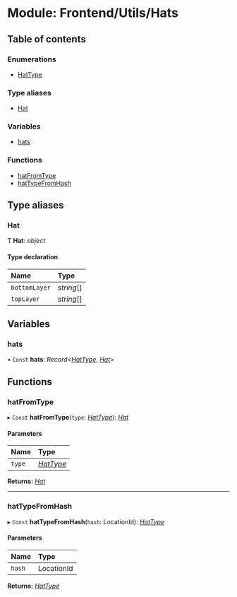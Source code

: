 # Module: Frontend/Utils/Hats

## Table of contents

### Enumerations

- [HatType](../enums/frontend_utils_hats.hattype.md)

### Type aliases

- [Hat](frontend_utils_hats.md#hat)

### Variables

- [hats](frontend_utils_hats.md#hats)

### Functions

- [hatFromType](frontend_utils_hats.md#hatfromtype)
- [hatTypeFromHash](frontend_utils_hats.md#hattypefromhash)

## Type aliases

### Hat

Ƭ **Hat**: _object_

#### Type declaration

| Name          | Type       |
| :------------ | :--------- |
| `bottomLayer` | _string_[] |
| `topLayer`    | _string_[] |

## Variables

### hats

• `Const` **hats**: _Record_<[_HatType_](../enums/frontend_utils_hats.hattype.md), [_Hat_](frontend_utils_hats.md#hat)\>

## Functions

### hatFromType

▸ `Const` **hatFromType**(`type`: [_HatType_](../enums/frontend_utils_hats.hattype.md)): [_Hat_](frontend_utils_hats.md#hat)

#### Parameters

| Name   | Type                                                 |
| :----- | :--------------------------------------------------- |
| `type` | [_HatType_](../enums/frontend_utils_hats.hattype.md) |

**Returns:** [_Hat_](frontend_utils_hats.md#hat)

---

### hatTypeFromHash

▸ `Const` **hatTypeFromHash**(`hash`: LocationId): [_HatType_](../enums/frontend_utils_hats.hattype.md)

#### Parameters

| Name   | Type       |
| :----- | :--------- |
| `hash` | LocationId |

**Returns:** [_HatType_](../enums/frontend_utils_hats.hattype.md)
